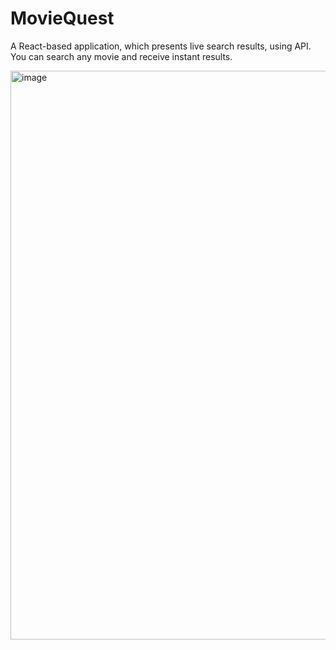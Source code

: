 # MovieQuest
A React-based application, which presents live search results, using API.
You can search any movie and receive instant results.


<img width="1436" height="910" alt="image" src="https://github.com/user-attachments/assets/61bc0f23-fe8c-4729-9aa5-fb88a96ffd0f" />
